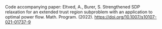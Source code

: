 Code accompanying paper: 
Eltved, A., Burer, S. Strengthened SDP relaxation for an extended trust region subproblem with an application to optimal power flow. Math. Program. (2022). https://doi.org/10.1007/s10107-021-01737-9
